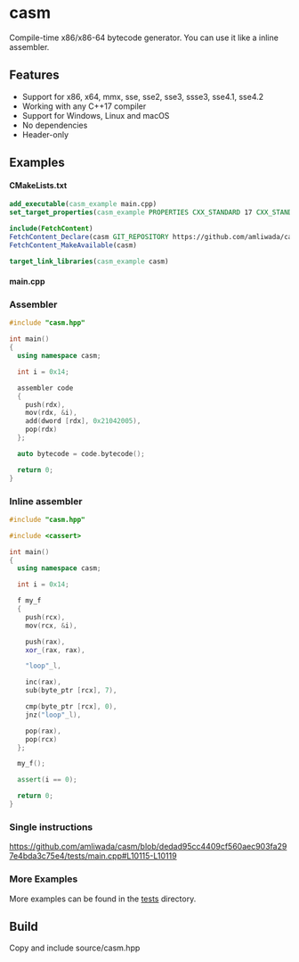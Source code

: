 # casm
Compile-time x86/x86-64 bytecode generator. You can use it like a inline assembler.

## Features

- Support for x86, x64, mmx, sse, sse2, sse3, ssse3, sse4.1, sse4.2
- Working with any C++17 compiler
- Support for Windows, Linux and macOS
- No dependencies
- Header-only

## Examples

#### CMakeLists.txt

```CMake
add_executable(casm_example main.cpp)
set_target_properties(casm_example PROPERTIES CXX_STANDARD 17 CXX_STANDARD_REQUIRED ON CXX_EXTENSIONS OFF)

include(FetchContent)
FetchContent_Declare(casm GIT_REPOSITORY https://github.com/amliwada/casm.git GIT_TAG v1.0.1)
FetchContent_MakeAvailable(casm)

target_link_libraries(casm_example casm)
```

#### main.cpp

### Assembler

```C++
#include "casm.hpp"

int main()
{
  using namespace casm;

  int i = 0x14;

  assembler code
  {	
    push(rdx),
    mov(rdx, &i),
    add(dword [rdx], 0x21042005),
    pop(rdx)
  };

  auto bytecode = code.bytecode();

  return 0;
}
```

### Inline assembler

```C++
#include "casm.hpp"

#include <cassert>

int main()
{
  using namespace casm;

  int i = 0x14;

  f my_f
  {	
    push(rcx),
    mov(rcx, &i),

    push(rax),
    xor_(rax, rax),

    "loop"_l,

    inc(rax),
    sub(byte_ptr [rcx], 7),

    cmp(byte_ptr [rcx], 0),
    jnz("loop"_l),

    pop(rax),
    pop(rcx)
  };

  my_f();

  assert(i == 0);

  return 0;
}
```

### Single instructions

https://github.com/amliwada/casm/blob/dedad95cc4409cf560aec903fa297e4bda3c75e4/tests/main.cpp#L10115-L10119

### More Examples

More examples can be found in the [tests](./tests/) directory.

## Build

Copy and include source/casm.hpp
